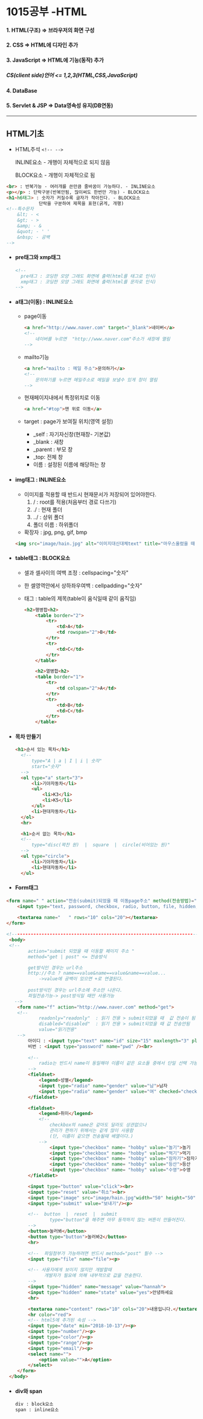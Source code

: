 # 1015공부 -HTML

#### 1. HTML(구조) => 브라우저의 화면 구성

#### 2. CSS => HTML에 **디자인** 추가

#### 3. JavaScript => HTML에 기능(동작) 추가

##### CS(client side)언어 <= 1,2,3(HTML,CSS,JavaScript)

#### 4. DataBase

#### 5. Servlet & JSP => Data영속성 유지(DB연동)

<hr>

## HTML기초

- HTML주석 ```<!-- -->```

  INLINE요소 - 개행이 자체적으로 되지 않음

  BLOCK요소 -  개행이 자체적으로 됨

```html
<br> : 반복가능 - 여러개를 쓴만큼 줄바꿈이 가능하다. - INLINE요소
<p></p> : 단락구분(반복안됨, 많이써도 한번만 가능) - BLOCK요소
<h1~h6태그> : 숫자가 커질수록 글자가 작아진다. - BLOCK요소
			단락을 구분하여 제목을 표현(굵게, 개행)
<!--특수문자
    &lt; - < 
	&gt; - >  
	&amp; - &
	&quot; - ' '
	&nbsp; - 공백
-->
```

- #### pre태그와 xmp태그

  ```html
  <!--
  	pre태그 : 코딩한 모양 그래도 화면에 출력(html를 태그로 인식)
  	xmp태그 : 코딩한 모양 그래도 화면에 출력(html를 문자로 인식)
  -->
  ```

- #### a태그(이동) : INLINE요소

  - page이동

    ```html
    <a href="http://www.naver.com" target="_blank">네이버</a>
    <!--
    	네이버를 누르면  "http://www.naver.com"주소가 새창에 열림
    -->
    ```

  - mailto기능

    ```html
    <a href="mailto : 메일 주소">문의하기</a>
    <!--
    	문의하기를 누르면 메일주소로 메일을 보낼수 있게 창이 열림
    -->
    ```

  - 현재페이지내에서 특정위치로 이동

    ```html
    <a href="#top">맨 위로 이동</a>
    ```

  - target : page가 보여질 위치(영역 설정)

    - _self : 자기자신창(현재창- 기본값)
    - _blank : 새창
    - _parent : 부모 창
    - _top: 전체 창 
    - 이름 : 설정된 이름에 해당하는 창

- #### img태그 : INLINE요소

  - 이미지를 적용할 때 반드시 현재문서가 저장되어 있어야한다.
    1.  / : root를 적용(처음부터 경로 다쓰기)
    2.  ./ : 현재 폴더
    3.  ../ : 상위 폴더
    4.  폴더 이름 : 하위폴더 
  - 확장자 : jpg, png, gif, bmp

  ```html
  <img src="image/hain.jpg" alt="이미지대신대체text" title="마우스올렸을 때 표시"/>
  ```

- #### table태그 : BLOCK요소

  - 셀과 셀사이의 여백 조정 : cellspacing="숫자"

  - 한 셀영역안에서 상하좌우여백 : cellpadding="숫자"

  - <caption>태그 : table의 제목(table이 움식일때 같이 움직임)

    ```html
    <h2>행병합<h2>
    	<table border="2">
    		<tr>
    			<td>A</td>
    			<td rowspan="2">B</td>
    		</tr>
    		<tr>
    			<td>C</td>
    		</tr>
    	</table>
    
    	<h2>열병합<h2>
    	<table border="1">
    		<tr>
    			<td colspan="2">A</td>
    		</tr>
    		<tr>
    			<td>B</td>
    			<td>C</td>
    		</tr>
    	</table>
    ```

- #### 목차 만들기

  ```html
  <h1>순서 있는 목차</h1>
  	<!-- 
  		type="A | a | I | i | 숫자"
  		start="숫자"
  	-->
  	<ol type="a" start="3">
  		<li>기아자동차</li>
  		<ul>
  			<li>K3</li>
  			<li>K5</li>
  		</ul>
  		<li>현대자동차</li>
  	</ol>
  	<hr>
  
  	<h1>순서 없는 목차</h1>
  	<!-- 
  		type="disc(꽉찬 원)  |  square  |  circle(비어있는 원)"
  	-->
  	<ul type="circle">
  		<li>기아자동차</li>
  		<li>현대자동차</li>
  	</ul>
  ```

- #### Form태그

```html
<form name=" " action="전송(submit)되었을 때 이동page주소" method(전송방법)="1)get, 2)post">
    <input type="text, password, checkbox, radio, button, file, hidden, reset, submit, image  중에 하나 선택" name=" ">
    
    <textarea name="   " rows="10" cols="20"></textarea>
</form>

<!--------------------------------------------------------------------->
 <body>
 <!-- 
		action="submit 되었을 때 이동할 페이지 주소 " 
		method="get | post" <= 전송방식

		get방식인 경우는 url주소
		http://주소 ? name==value&name==value&name==value...
			->value에 공백이 있으면 +로 연결된다.
		
		post방식인 경우는 url주소에 주소만 나온다.
		파일전송기능-> post방식일 때만 사용가능
   -->
	<form name="f" action="http://www.naver.com" method="get">
	<!-- 
			readonly="readonly"  : 읽기 전용 > submit되었을 때  값 전송이 됨
			disabled="disabled"  : 읽기 전용 > submit되었을 때 값 전송안됨
			value="읽기전용"
	-->
		아이디 : <input type="text" name="id" size="15" maxlength="3" placeholder="아이디를 입력하세요" required="required"/><br>
		비번 : <input type="password" name="pwd" /><br>
		
		<!-- 
			radio는 반드시 name이 동일해야 이름이 같은 요소들 중에서 단일 선택 가능하다.
		-->
		<fieldset>
			<legend>성별</legend>
			<input type="radio" name="gender" value="남">남자
			<input type="radio" name="gender" value="여" checked="checked">여자
		</fieldset>

		<fieldset>
			<legend>취미</legend>
			<!-- 
				checkbox의 name은 같아도 달라도 상관없으나
				관리가 편하기 위해서는 같게 많이 사용함
				(단, 이름이 같으면 전송될때 배열이다.)
			-->
				<input type="checkbox" name= "hobby" value="놀기">놀기
				<input type="checkbox" name= "hobby" value="먹기">먹기
				<input type="checkbox" name= "hobby" value="잠자기">잠자기
				<input type="checkbox" name= "hobby" value="등산">등산
				<input type="checkbox" name= "hobby" value="수영">수영
		</fieldSet>

		<input type="button" value="click"><br>
		<input type="reset" value="취소"><br>
		<input type="image" src="image/hain.jpg"width="50" height="50" ><br>
		<input type="submit" value="보내기"/><p>

		<!--  button  |  reset  |  submit 
				type="button"을 해주면 아무 동작하지 않는 버튼이 만들어진다.
		-->
		<button>눌러봐</button>
		<button type="button">눌러봐2</button>
		<hr>

		<!--  파일첨부가 가능하려면 반드시 method="post" 필수 -->
		<input type="file" name="file"><p>

		<!-- 사용자에게 보이지 않지만 개발할때 
			  개발자가 필요에 의해 내부적으로 값을 전송한다.
		-->
		<input type="hidden" name="message" value="hannah">
		<input type="hidden" name="state" value="yes">안녕하세요
		<hr>

		<textarea name="content" rows="10" cols="20">내용입니다.</textarea>
		<hr color="red">
		<!-- html5에 추가된 속성 -->
		<input type="date" min="2018-10-13"/><p>
		<input type="number"/><p>
		<input type="color"/><p>
		<input type="range"/><p>
		<input type="email"/><p>
		<select name="">
			<option value="">A</option>
		</select>
	</form>
 </body>
```



- #### div와 span

  ```html
  div : block요소
  span : inline요소
  ```


